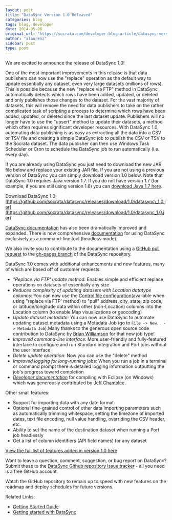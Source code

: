 ```yaml
---
layout: post
title: "DataSync Version 1.0 Released"
categories: blog
tags: blog, developer
date: 2014-05-06
original_url: "https://socrata.com/developer-blog-article/datasync-version-1-0-released/"
author: "alaurenz"
sidebar: post
type: post
---
```


We are excited to announce the release of DataSync 1.0!

One of the most important improvements in this release is that data publishers can now use the "replace" operation as the default way to update essentially any dataset, even very large datasets (millions of rows). This is possible because the new "replace via FTP" method in DataSync automatically detects which rows have been added, updated, or deleted and only publishes those changes to the dataset. For the vast majority of datasets, this will remove the need for data publishers to take on the rather complicated task of scripting a process to determine which rows have been added, updated, or deleted since the last dataset update. Publishers will no longer have to use the "upsert" method to update their datasets, a method which often requires significant developer resources. With DataSync 1.0, automating data publishing is as easy as extracting all the data into a CSV or TSV file and creating a simple DataSync job to publish the CSV or TSV to the Socrata dataset. The data publisher can then use Windows Task Scheduler or Cron to schedule the DataSync job to run automatically (i.e. every day).

If you are already using DataSync you just need to download the new JAR file below and replace your existing JAR file. If you are not using a previous version of DataSync you can simply download version 1.0 below. Note that DataSync 1.0 requires Java version 1.7. If you do not have version 1.7 (for example, if you are still using version 1.6) you can [download Java 1.7 here](http://www.oracle.com/technetwork/java/javase/downloads/jre7-downloads-1880261.html).

Download DataSync 1.0: [https://github.com/socrata/datasync/releases/download/1.0/datasync\_1.0.jar](https://github.com/socrata/datasync/releases/download/1.0/datasync_1.0.jar)

[DataSync documentation](http://socrata.github.io/datasync/) has also been dramatically improved and expanded. There is now comprehensive [documentation](http://socrata.github.io/datasync/guides/setup-standard-job-headless.html) for using DataSync exclusively as a command-line tool (headless mode).

We also invite you to contribute to the documentation using a [GitHub pull request](https://help.github.com/articles/creating-a-pull-request) to the [gh-pages branch](https://github.com/socrata/datasync/tree/gh-pages) of the DataSync repository.

DataSync 1.0 comes with additional enhancements and new features, many of which are based off of customer requests:

- _"Replace via FTP' update method:_ Enables simple and efficient replace operations on datasets of essentially any size
- _Reduces complexity of updating datasets with Location datatype columns:_ You can now use the [Control file configuration](https://socrata.github.io/datasync/resources/control-config.html)(available when using "replace via FTP' method) to "pull" address, city, state, zip code, or latitude/longitude data within other (non-Location) columns into the Location column (to enable Map visualizations or geocoding)
- _Update dataset metadata:_ You can now use DataSync to automate updating dataset metadata using a Metadata Job (go to `File -> New.. -> Metadata Job`).Many thanks to the generous open source code contribution to DataSync by [Brian Williamson](https://github.com/bhwilliamson) for that new job type!  
- _Improved command-line interface:_ More user-friendly and fully-featured interface to configure and run Standard integration and Port jobs without the user interface 
- _Delete update operation:_ Now you can use the "delete" method
- _Improved logging for long-running jobs:_ When you run a job in a terminal or command prompt there is detailed logging information outputting the job's progress toward completion 
- _[Developer documentation](http://socrata.github.io/datasync/guides/compiling-on-windows-eclipse.html)_ for compiling with Eclipse (on Windows) which was generously contributed by [Jeff Chamblee](https://github.com/jeffchamblee).

Other small features:

- Support for importing data with any date format
- Optional fine-grained control of other data importing parameters such as automatically trimming whitespace, setting the timezone of imported dates, text file encoding, null value handling, overriding the CSV header, etc.
- Ability to set the name of the destination dataset when running a Port job headlessly
- Get a list of column identifiers (API field names) for any dataset

[View the full list of features added in version 1.0 here](https://github.com/socrata/datasync/issues?milestone=3&page=1&state=closed)

Want to leave a question, comment, suggestion, or bug report on DataSync? Submit these to the [DataSync Github repository issue tracker](https://github.com/socrata/datasync/issues) - all you need is a free GitHub account.

Watch the GitHub repository to remain up to speed with new features on the roadmap and deploy schedules for future versions.

Related Links:

- [Getting Started Guide](http://socrata.github.io/datasync/)
- [Getting started with DataSync](https://support.socrata.com/hc/en-us/articles/210850597-Getting-Started-with-DataSync)


